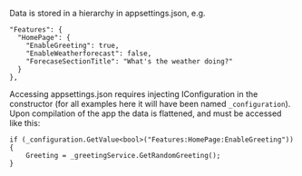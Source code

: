 Data is stored in a hierarchy in appsettings.json, e.g.
```
"Features": {
  "HomePage": {
    "EnableGreeting": true,
    "EnableWeatherforecast": false,
    "ForecaseSectionTitle": "What's the weather doing?"
  }
},
```

Accessing appsettings.json requires injecting IConfiguration in the constructor (for all examples here it will have been named `_configuration`).  Upon compilation of the app the data is flattened, and must be accessed like this:
```
if (_configuration.GetValue<bool>("Features:HomePage:EnableGreeting"))
{
	Greeting = _greetingService.GetRandomGreeting();
}